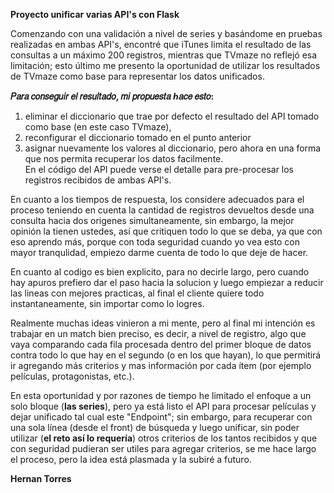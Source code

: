  **Proyecto unificar varias API's con Flask**

Comenzando con una validación a nivel de series y basándome en pruebas realizadas en ambas API's, encontré
que iTunes limita el resultado de las consultas a un máximo 200 registros, mientras que TVmaze no reflejó
esa limitación; esto último me presento la oportunidad de utilizar los resultados de TVmaze como base para
representar los datos unificados.  

**𝑃𝑎𝑟𝑎 𝑐𝑜𝑛𝑠𝑒𝑔𝑢𝑖𝑟 𝑒𝑙 𝑟𝑒𝑠𝑢𝑙𝑡𝑎𝑑𝑜, 𝑚𝑖 𝑝𝑟𝑜𝑝𝑢𝑒𝑠𝑡𝑎 ℎ𝑎𝑐𝑒 𝑒𝑠𝑡𝑜:**
1. eliminar el diccionario que trae por defecto el resultado del API tomado como base (en este caso TVmaze),
2. reconfigurar el diccionario tomado en el punto anterior
3. asignar nuevamente los valores al diccionario, pero ahora en una forma que nos permita recuperar los datos facilmente.  
En el código del API puede verse el detalle para pre-procesar los registros recibidos de ambas API's.

En cuanto a los tiempos de respuesta, los considere adecuados para el proceso teniendo en cuenta la cantidad de registros devueltos desde una consulta hacia dos origenes simultaneamente, sin embargo, la mejor opinión la tienen ustedes, así que critiquen todo lo que se deba, ya que con eso aprendo más, porque con toda seguridad cuando yo vea esto con mayor tranqulidad, empiezo darme cuenta de todo lo que deje de hacer.

En cuanto al codigo es bien explicito, para no decirle largo, pero cuando hay apuros prefiero dar el paso hacia la solucion y luego empiezar a reducir las lineas con mejores practicas, al final el cliente quiere todo instantaneamente, sin importar como lo logres.

Realmente muchas ideas vinieron a mi mente, pero al final mi intención es trabajar en un match bien preciso, es decir, a nivel de registro, algo que vaya comparando cada fila procesada dentro del primer bloque de datos contra todo lo que hay en el segundo (o en los que hayan), lo que permitirá ir agregando más criterios y mas información por cada ítem (por ejemplo películas, protagonistas, etc.).

En esta oportunidad y por razones de tiempo he limitado el enfoque a un solo bloque (**las series**), pero ya está listo el API para procesar películas y dejar unificado tal cual este "Endpoint"; sin embargo, para recuperar con una sola línea (desde el front) de búsqueda y luego unificar, sin poder utilizar (**el reto así lo requería**) otros criterios de los tantos recibidos y que con seguridad pudieran ser utiles para agregar criterios, se me hace largo el proceso, pero la idea está plasmada y la subiré a futuro.

**Hernan Torres**
